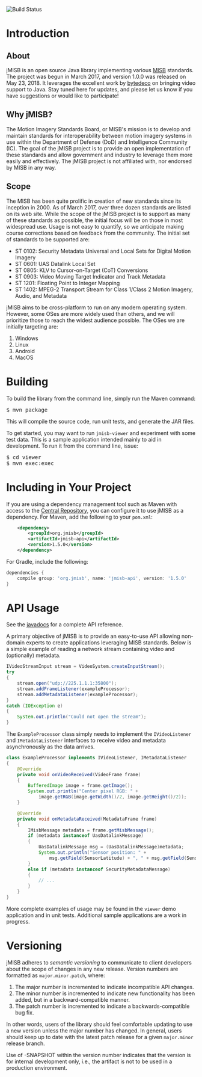 ![Build Status](https://travis-ci.com/WestRidgeSystems/jmisb.svg?branch=develop)

# Introduction

## About

jMISB is an open source Java library implementing various
[MISB](http://www.gwg.nga.mil/misb/ "MISB home page") standards. The
project was begun in March 2017, and version 1.0.0 was released on
May 23, 2018. It leverages the excellent work by
[bytedeco](https://github.com/bytedeco) on bringing video support to Java.
Stay tuned here for updates, and please let us know if you have suggestions
or would like to participate!

## Why jMISB?

The Motion Imagery Standards Board, or MISB's mission is to develop and
maintain standards for interoperability between motion imagery systems in use
within the Department of Defense (DoD) and Intelligence Community (IC).
The goal of the jMISB project is to provide an open implementation of
these standards and allow government and industry to leverage them more easily
and effectively. The jMISB project is not affiliated with, nor endorsed by
MISB in any way.

## Scope

The MISB has been quite prolific in creation of new standards since its
inception in 2000. As of March 2017, over three dozen standards are listed
on its web site. While the scope of the jMISB project is to support as many of
these standards as possible, the initial focus will be on those
in most widespread use. Usage is not easy to quantify, so we anticipate
making course corrections based on feedback from the community. The initial
set of standards to be supported are:

* ST 0102: Security Metadata Universal and Local Sets for Digital Motion Imagery
* ST 0601: UAS Datalink Local Set
* ST 0805: KLV to Cursor-on-Target (CoT) Conversions
* ST 0903: Video Moving Target Indicator and Track Metadata
* ST 1201: Floating Point to Integer Mapping
* ST 1402: MPEG-2 Transport Stream for Class 1/Class 2 Motion Imagery, Audio, and Metadata

jMISB aims to be cross-platform to run on any modern operating system. However,
some OSes are more widely used than others, and we will prioritize those to
reach the widest audience possible. The OSes we are initially targeting are:

1. Windows
2. Linux
3. Android
4. MacOS

# Building

To build the library from the command line, simply run the Maven command:
<pre>
$ mvn package
</pre>
This will compile the source code, run unit tests, and generate the JAR files.

To get started, you may want to run <code>jmisb-viewer</code> and experiment
with some test data. This is a sample application intended mainly to aid in
development. To run it from the command line, issue:
<pre>
$ cd viewer
$ mvn exec:exec
</pre>

# Including in Your Project

If you are using a dependency management tool such as Maven with access to the
[Central Repository](https://search.maven.org/), you can configure it to use
jMISB as a dependency. For Maven, add the following to your <code>pom.xml</code>:
```xml
    <dependency>
        <groupId>org.jmisb</groupId>
        <artifactId>jmisb-api</artifactId>
        <version>1.5.0</version>
    </dependency>
```
For Gradle, include the following:
```groovy
dependencies {
    compile group: 'org.jmisb', name: 'jmisb-api', version: '1.5.0'
}
```

# API Usage

See the [javadocs](https://westridgesystems.github.io/jmisb) for a complete API
reference.

A primary objective of jMISB is to provide an easy-to-use API allowing
non-domain experts to create applications leveraging MISB standards.
Below is a simple example of reading a network stream containing video
and (optionally) metadata.

```java
IVideoStreamInput stream = VideoSystem.createInputStream();
try
{
    stream.open("udp://225.1.1.1:35800");
    stream.addFrameListener(exampleProcessor);
    stream.addMetadataListener(exampleProcessor);
}
catch (IOException e)
{
    System.out.println("Could not open the stream");
}
```

The <code>ExampleProcessor</code> class simply needs to implement the
<code>IVideoListener</code> and <code>IMetadataListener</code> interfaces
to receive video and metadata asynchronously as the data arrives.

```java
class ExampleProcessor implements IVideoListener, IMetadataListener
{
    @Override
    private void onVideoReceived(VideoFrame frame)
    {
        BufferedImage image = frame.getImage();
        System.out.println("Center pixel RGB: " +
            image.getRGB(image.getWidth()/2, image.getHeight()/2));
    }

    @Override
    private void onMetadataReceived(MetadataFrame frame)
    {
        IMisbMessage metadata = frame.getMisbMessage();
        if (metadata instanceof UasDatalinkMessage)
        {
            UasDatalinkMessage msg = (UasDatalinkMessage)metadata;
            System.out.println("Sensor position: " +
                msg.getField(SensorLatitude) + ", " + msg.getField(SensorLongitude));
        }
        else if (metadata instanceof SecurityMetadataMessage)
        {
            // ...
        }
    }
}
```

More complete examples of usage may be found in the <code>viewer</code> demo
application and in unit tests. Additional sample applications are a work in
progress.

# Versioning

jMISB adheres to <i>semantic versioning</i> to communicate to client
developers about the scope of changes in any new release. Version numbers
are formatted as <code>major.minor.patch</code>, where:

1. The major number is incremented to indicate incompatible API changes.
2. The minor number is incremented to indicate new functionality has been
added, but in a backward-compatible manner.
3. The patch number is incremented to indicate a backwards-compatible bug
fix.

In other words, users of the library should feel comfortable updating to use
a new version unless the major number has changed. In general, users should
keep up to date with the latest patch release for a given
<code>major.minor</code> release branch.

Use of -SNAPSHOT within the version number indicates that the version is
for internal development only, i.e., the artifact is not to be used in a
production environment.
